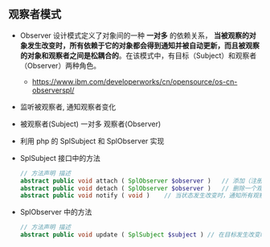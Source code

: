 ## 观察者模式
* Observer 设计模式定义了对象间的一种 __一对多__ 的依赖关系， __当被观察的对象发生改变时，所有依赖于它的对象都会得到通知并被自动更新，而且被观察的对象和观察者之间是松耦合的__。在该模式中，有目标（Subject）和观察者（Observer）两种角色。
    * https://www.ibm.com/developerworks/cn/opensource/os-cn-observerspl/

* 监听被观察者, 通知观察者变化

* 被观察者(Subject) 一对多 观察者(Observer)

* 利用 php 的 SplSubject 和 SplObserver 实现

* SplSubject 接口中的方法
    ```php
    // 方法声明	描述
    abstract public void attach ( SplObserver $observer )	// 添加（注册）一个观察者
    abstract public void detach ( SplObserver $observer )	// 删除一个观察者
    abstract public void notify ( void )	// 当状态发生改变时，通知所有观察者
    ```

* SplObserver 中的方法
    ```php
    // 方法声明	描述
    abstract public void update ( SplSubject $subject )	// 在目标发生改变时接收目标发送的通知；当关注的目标调用其 notify() 时被调用
    ```
